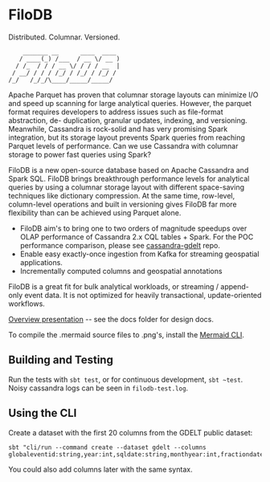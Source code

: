 # FiloDB
Distributed.  Columnar.  Versioned.

```
    _______ __      ____  ____ 
   / ____(_) /___  / __ \/ __ )
  / /_  / / / __ \/ / / / __  |
 / __/ / / / /_/ / /_/ / /_/ / 
/_/   /_/_/\____/_____/_____/  
```

Apache Parquet has proven that columnar storage layouts can minimize I/O and
speed up scanning for large analytical queries.  However, the parquet format
requires developers to address issues such as file-format abstraction, de-
duplication, granular updates, indexing, and versioning.  Meanwhile, Cassandra
is rock-solid and has very promising Spark integration, but its storage layout
prevents Spark queries from reaching Parquet levels of performance.  Can we use
Cassandra with columnar storage to power fast queries using Spark?

FiloDB is a new open-source database based on Apache Cassandra and Spark SQL.  FiloDB brings breakthrough performance levels for analytical queries by using a columnar storage layout with different space-saving techniques like dictionary compression.  At the same time, row-level, column-level operations and built in versioning gives FiloDB far more flexibility than can be achieved using Parquet alone.  

* FiloDB aim's to bring one to two orders of magnitude speedups over OLAP performance of Cassandra 2.x CQL tables + Spark.  For the POC performance comparison, please see [cassandra-gdelt](http://github.com/velvia/cassandra-gdelt) repo.
* Enable easy exactly-once ingestion from Kafka for streaming geospatial applications. 
* Incrementally computed columns and geospatial annotations

FiloDB is a great fit for bulk analytical workloads, or streaming / append-only event data.  It is not optimized for heavily transactional, update-oriented workflows.

[Overview presentation](http://velvia.github.io/presentations/2014-filodb/#/) -- see the docs folder for design docs.

To compile the .mermaid source files to .png's, install the [Mermaid CLI](http://knsv.github.io/mermaid/mermaidCLI.html).

## Building and Testing

Run the tests with `sbt test`, or for continuous development, `sbt ~test`.  Noisy cassandra logs can be seen in `filodb-test.log`.

## Using the CLI

Create a dataset with the first 20 columns from the GDELT public dataset:

```
sbt "cli/run --command create --dataset gdelt --columns globaleventid:string,year:int,sqldate:string,monthyear:int,fractiondate:double,actor1code:string,actor1countrycode:string,actor1ethniccode:string,actor1knowngroupcode:string,actor1name:string,actor1religion1code:string,actor1religion2code:string,actor1type1code:string,actor1type2code:string,actor1type3code:string,actor2code:string,actor2countrycode:string,actor2ethniccode:string,actor2knowngroupcode:string,actor2name:string"
```

You could also add columns later with the same syntax.
